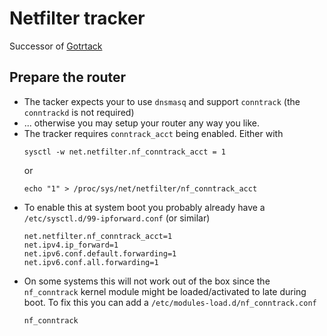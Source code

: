 # Netfilter tracker

Successor of [Gotrtack](https://github.com/untoldwind/gotrack)

## Prepare the router

* The tacker expects your to use `dnsmasq` and support `conntrack` (the `conntrackd` is not required)
* ... otherwise you may setup your router any way you like.
* The tracker requires `conntrack_acct` being enabled. Either with 
  ```
  sysctl -w net.netfilter.nf_conntrack_acct = 1
  ```
  or
  ```
  echo "1" > /proc/sys/net/netfilter/nf_conntrack_acct
  ```
* To enable this at system boot you probably already have a `/etc/sysctl.d/99-ipforward.conf` (or similar)
  ```
  net.netfilter.nf_conntrack_acct=1  
  net.ipv4.ip_forward=1
  net.ipv6.conf.default.forwarding=1
  net.ipv6.conf.all.forwarding=1
  ```
* On some systems this will not work out of the box since the `nf_conntrack` kernel module might be loaded/activated to late during boot. To fix this you can add a `/etc/modules-load.d/nf_conntrack.conf`
  ```
  nf_conntrack
  ```
